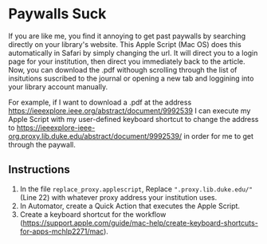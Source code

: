 # Paywalls Suck

If you are like me, you find it annoying to get past paywalls by searching directly on your library's website. This Apple Script (Mac OS) does this automatically in Safari by simply changing the url. It will direct you to a login page for your institution, then direct you immediately back to the article. Now, you can download the .pdf withough scrolling through the list of insitutions suscribed to the journal or opening a new tab and loggining into your library account manually.

For example, if I want to download a .pdf at the address https://ieeexplore.ieee.org/abstract/document/9992539 I can execute my Apple Script with my user-defined keyboard shortcut to change the address to https://ieeexplore-ieee-org.proxy.lib.duke.edu/abstract/document/9992539/ in order for me to get through the paywall.

## Instructions

1. In the file ```replace_proxy.applescript```, Replace ```".proxy.lib.duke.edu/"``` (Line 22) with whatever proxy address your institution uses.
2. In Automator, create a Quick Action that executes the Apple Script.
3. Create a keyboard shortcut for the workflow (https://support.apple.com/guide/mac-help/create-keyboard-shortcuts-for-apps-mchlp2271/mac).
